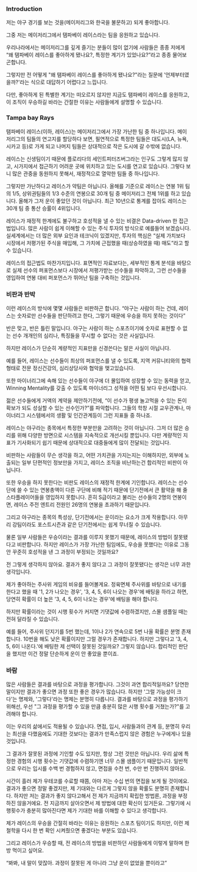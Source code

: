 ### Introduction

저는 야구 경기를 보는 것을(메이저리그와 한국을 불문하고) 되게 좋아합니다.

그중 저는 메이저리그에서 탬파베이 레이스라는 팀을 응원하고 있습니다.

우리나라에서는 메이저리그를 깊게 즐기는 분들이 많이 없기에 사람들은 종종 저에게  “왜 탬파베이 레이스를 좋아하게 됐나요?, 특정한 계기가 있었나요?”라고 종종 물어보곤합니다.

그렇지만 전 어떻게 "왜 탬파베이 레이스를 좋아하게 됐나요?"라는 질문에 '언제부터였을까?'라는 식으로 대답하기 어렵다고 느낍니다.

다만, 좋아하게 된 특별한 계기는 떠오르지 않지만 지금도 탬파베이 레이스를 응원하고, 이 조직이 우승하길 바라는 간절한 이유는 사람들에게 설명할 수 있습니다.

### Tampa bay Rays


탬파베이 레이스(이하, 레이스)는 메이저리그에서 가장 가난한 팀 중 하나입니다. 메이저리그의 팀들의 연고지를 할당하다 보면, 필연적으로 특정한 팀들은 대도시(LA, 뉴욕, 시카고 등)로 가게 되고 나머지 팀들은 상대적으로 작은 도시에 갈 수밖에 없습니다.

레이스는 신생팀이기 때문에 플로리다의 세인트피터즈버그라는 인구도 그렇게 많지 않고, 시가지에서 접근하기 어려운 곳에 위치하고 있는 도시를 연고로 있습니다. 그렇다 보니 많은 관중을 동원하지 못해서, 재정적으로 열악한 팀들 중 하나입니다.

그렇지만 가난하다고 레이스가 약팀은 아닙니다. 올해를 기준으로 레이스는 연봉 1위 팀의 1/5, 상위권팀들의 1/3 수준의 연봉으로 30개 팀 중 메이저리그 전체 1위를 하고 있습니다. 올해가 그저 운이 좋았던 것이 아닙니다. 최근 10년으로 통계를 잡아도 레이스는 30개 팀 중 통산 승률이 4위입니다.

레이스가 재정적 한계에도 불구하고 호성적을 낼 수 있는 비결은 Data-driven 한 접근법입니다. 많은 사람이 쉽게 이해할 수 있는 주식 투자의 방식으로 예를들어 보겠습니다. 실세계에서는 더 많은 외부 요인과 테크닉이 있겠지만, 투자의 핵심은 “실제 가치보다 시장에서 저평가된 주식을 매입해, 그 가치에 근접했을 때(상승하였을 때) 매도”라고 할 수 있습니다.

레이스의 접근법도 마찬가지입니다. 표면적인 자료보다는, 세부적인 통계 분석을 바탕으로 실제 선수의 퍼포먼스보다 시장에서 저평가받는 선수들을 파악하고, 그런 선수들을 영입하여 연봉 대비 퍼포먼스가 뛰어난 팀을 구축하는 것입니다.


### 비판과 반박

이런 레이스의 방식에 몇몇 사람들은 비판하곤 합니다. “야구는 사람이 하는 건데, 레이스는 숫자로만 선수들을 판단하려고 한다, 그렇기 때문에 우승을 하지 못하는 것이다”

반은 맞고, 반은 틀린 말입니다. 야구는 사람이 하는 스포츠이기에 숫자로 표현할 수 없는 선수 개개인의 심리나, 특징들을 무시할 수 없다는 것은 사실입니다.

하지만 레이스가 단순히 계량적인 지표만을 신경쓴다는 말은 사실이 아닙니다.

예를 들어, 레이스는 선수들이 최상의 퍼포먼스를 낼 수 있도록, 지역 커뮤니티와의 협력 형태로 전문 정신건강의, 심리상당사와 협악을 맺고있습니다.

또한 마이너리그에 속해 있는 선수들이 야구에 더 몰입하여 성장할 수 있는 동력을 얻고, Winning Mentality를 갖출 수 있도록 마이너리그 성적을 어떤 팀 보다 우선시합니다.

젊은 선수들에게 거액의 계약을 제안하기전에, “이 선수가 평생 놀고먹을 수 있는 돈이 확보가 되도 성실할 수 있는 선수인가?”를 파악합니다. 그들의 학창 시절 교우관계나, 마이너리그 시스템에서의 생활 및 인간관계등이 그런 지표들 중 하나죠.

레이스는 야구라는 종목에서 특정한 부분만을 고려하는 것이 아닙니다. 그저 더 많은 승리를 위해 다양한 방면으로 시스템을 지속적으로 개선시킬 뿐입니다. 다만 계량적인 지표가 기사화되기 쉽기 때문에 상대적으로 대중들에게 많이 전달되는 것입니다.

비판하는 사람들이 무슨 생각을 하고, 어떤 가치관을 가지는지는 이해하지만, 외부에 노출되는 일부 단편적인 정보만을 가지고, 레이스 조직을 비난하는건 합리적인 비판이 아닙니다.

또한 우승을 하지 못한다는 비판도 레이스의 재정적 한계에 기인합니다. 레이스는 선수단에 쓸 수 있는 연봉총액이 다른 구단에 비해 적기 때문에 단기전에서 큰 활약을 해 줄 스타플레이어들을 영입하지 못합니다. 흔히 S급이라고 불리는 선수들의 2명의 연봉이면, 레이스 주전 엔트리 전원인 26명의 연봉을 초과하기 때문입니다.

그리고 야구라는 종목의 특성상, 단기전에서는 운이라는 요소가 크게 작용합니다. 아무리 강팀이라도 포스트시즌과 같은 단기전에서는 쉽게 무너질 수 있습니다.

물론 일부 사람들은 우승이라는 결과를 이루지 못했기 때문에, 레이스의 방법이 잘못됐다고 비판합니다. 하지만 레이스가 가장 가난한 팀임에도, 우승을 못했다는 이유로 그동안 꾸준히 호성적을 낸 그 과정이 부정되는 것일까요?

전 그렇게 생각하지 않아요. 결과가 좋지 않다고 그 과정이 잘못됐다는 생각은 너무 과한 생각입니다.

제가 좋아하는 주사위 게임의 비유를 들어볼게요. 정육면체 주사위를 바탕으로 내기를 한다고 했을 때 '1, 2가 나오는 경우', '3, 4, 5, 6이 나오는 경우'에 배팅을 하라고 하면, 당연히 확률이 더 높은 '3, 4, 5, 6이 나오는 경우'에 배팅을 해야 합니다.

하지만 확률이라는 것이 시행 횟수가 커지면 기댓값에 수렴하겠지만, 스몰 샘플일 때는 전혀 달라질 수 있습니다.

예를 들어, 주사위 던지기를 5번 했는데, 1이나 2가 연속으로 5번 나올 확률은 분명 존재합니다. 10번을 해도 낮은 확률이지만 그럴 경우가 존재합니다. 하지만 그렇다고 '3, 4, 5, 6이 나온다.'에 배팅한 제 선택이 잘못된 것일까요? 그렇지 않습니다. 합리적인 판단을 했지만 이건 정말 단순하게 운이 안 좋았을 뿐이죠.

### 바람

많은 사람들은 결과를 바탕으로 과정을 평가합니다. 그것이 과연 합리적일까요? 당연한 말이지만 결과가 좋으면 과정 또한 좋은 경우가 많습니다. 하지만 '그럴 가능성이 크다'는 명제와, '그렇다'라는 명제는 분명히 다릅니다. 결과를 바탕으로 과정을 평가하기 위해선, 우선 "그 과정을 평가할 수 있을 만큼 충분히 많은 시행 횟수를 거쳤는가?"를 고려해야 합니다.

이는 우리의 삶에서도 적용될 수 있습니다. 면접, 입시, 사람들과의 관계 등, 분명히 우리는 최선을 다했음에도 기대한 것보다는 결과가 만족스럽지 않은 경험은 누구에게나 있을 것입니다. 

그 결과가 잘못된 과정에 기인할 수도 있지만, 항상 그런 것만은 아닙니다. 우리 삶에 특정한 경험의 시행 횟수는 기댓값에 수렴하기엔 너무 스몰 샘플이기 때문입니다. 일반적으로 우리는 입시를 수백 번 경험하지 않고, 면접을 수천 번, 수만 번 진행하지 않아요.

시간이 흘러 제가 우테코를 수료할 때쯤, 아마 저는 수십 번의 면접을 보게 될 것이에요. 결과가 좋으면 정말 좋겠지만, 제 기대와는 다르게 그렇지 않을 확률도 분명히 존재합니다. 하지만 저는 결과가 좋지 않다고해서 전 제가 지금까지 확립한 방법론, 과정을 부정하진 않을거에요. 전 지금까지 살아오면서 제 방법에 대한 확신이 있거든요. 그렇기에 시행횟수가 충분히 많아진다면 제가 기대한 바를 이해할 수 있다고 생각합니다.

제가 레이스의 우승을 간절히 바라는 이유는 응원하는 스포츠 팀이기도 하지만, 이런 제 철학을 다시 한 번 확인 시켜줬으면 좋겠다는 부분도 있습니다. 

그리고 레이스가 우승할 때, 전 레이스의 방법을 비판하던 사람들에게 이렇게 말하며 한 방 먹이고 싶어요.

“봐봐, 내 말이 맞잖아. 과정이 잘못된 게 아니라 그냥 운이 없었을 뿐이라고”
